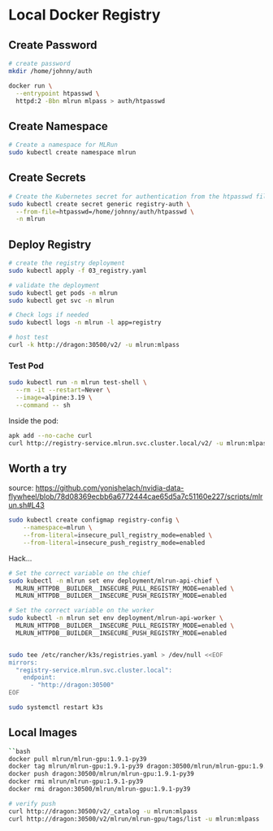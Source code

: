 # Local Docker Registry

## Create Password

```bash
# create password
mkdir /home/johnny/auth

docker run \
  --entrypoint htpasswd \
  httpd:2 -Bbn mlrun mlpass > auth/htpasswd
```

## Create Namespace

```bash
# Create a namespace for MLRun
sudo kubectl create namespace mlrun
```

## Create Secrets

```bash
# Create the Kubernetes secret for authentication from the htpasswd file
sudo kubectl create secret generic registry-auth \
  --from-file=htpasswd=/home/johnny/auth/htpasswd \
  -n mlrun
```

## Deploy Registry

```bash
# create the registry deployment
sudo kubectl apply -f 03_registry.yaml

# validate the deployment
sudo kubectl get pods -n mlrun
sudo kubectl get svc -n mlrun

# Check logs if needed
sudo kubectl logs -n mlrun -l app=registry

# host test
curl -k http://dragon:30500/v2/ -u mlrun:mlpass
```

### Test Pod

```bash
sudo kubectl run -n mlrun test-shell \
  --rm -it --restart=Never \
  --image=alpine:3.19 \
  --command -- sh
```

Inside the pod:

```bash
apk add --no-cache curl
curl http://registry-service.mlrun.svc.cluster.local/v2/ -u mlrun:mlpass
```

## Worth a try

source: https://github.com/yonishelach/nvidia-data-flywheel/blob/78d08369ecbb6a6772444cae65d5a7c51160e227/scripts/mlrun.sh#L43

```bash
sudo kubectl create configmap registry-config \
    --namespace=mlrun \
    --from-literal=insecure_pull_registry_mode=enabled \
    --from-literal=insecure_push_registry_mode=enabled
```

Hack...

```bash
# Set the correct variable on the chief
sudo kubectl -n mlrun set env deployment/mlrun-api-chief \
  MLRUN_HTTPDB__BUILDER__INSECURE_PULL_REGISTRY_MODE=enabled \
  MLRUN_HTTPDB__BUILDER__INSECURE_PUSH_REGISTRY_MODE=enabled

# Set the correct variable on the worker
sudo kubectl -n mlrun set env deployment/mlrun-api-worker \
  MLRUN_HTTPDB__BUILDER__INSECURE_PULL_REGISTRY_MODE=enabled \
  MLRUN_HTTPDB__BUILDER__INSECURE_PUSH_REGISTRY_MODE=enabled


sudo tee /etc/rancher/k3s/registries.yaml > /dev/null <<EOF
mirrors:
  "registry-service.mlrun.svc.cluster.local":
    endpoint:
      - "http://dragon:30500"
EOF

sudo systemctl restart k3s
```

## Local Images

```bash
``bash
docker pull mlrun/mlrun-gpu:1.9.1-py39
docker tag mlrun/mlrun-gpu:1.9.1-py39 dragon:30500/mlrun/mlrun-gpu:1.9.1-py39
docker push dragon:30500/mlrun/mlrun-gpu:1.9.1-py39
docker rmi mlrun/mlrun-gpu:1.9.1-py39
docker rmi dragon:30500/mlrun/mlrun-gpu:1.9.1-py39

# verify push
curl http://dragon:30500/v2/_catalog -u mlrun:mlpass
curl http://dragon:30500/v2/mlrun/mlrun-gpu/tags/list -u mlrun:mlpass
```